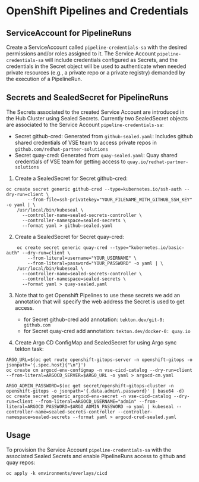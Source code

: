 # OpenShift Pipelines and Credentials 


## ServiceAccount for PipelineRuns 

Create a ServiceAccount called `pipeline-credentials-sa` with the desired
permissions and/or roles assigned to it. The Service Account
`pipeline-credentials-sa` will include
credentials configured as Secrets, and the credentials in the Secret object will
be used to authenticate when needed private resources (e.g., a private repo or a private registry) demanded by the execution of a PipelineRun.

## Secrets and SealedSecret for PipelineRuns

The Secrets associated to the created Service Account are introduced in the Hub Cluster using Sealed Secrets. Currently two SealedSecret objects are associated to the Service Account `pipeline-credentials-sa`:

  * Secret github-cred: Generated from `github-sealed.yaml`: Includes github shared credentials of VSE team to access private repos in
      `github.com/redhat-partner-solutions`
  * Secret quay-cred: Generated from `quay-sealed.yaml`: Quay shared credentials of VSE team for getting access to
      `quay.io/redhat-partner-solutions`


1) Create a SealedSecret for Secret github-cred:

```console
oc create secret generic github-cred --type=kubernetes.io/ssh-auth --dry-run=client \
		--from-file=ssh-privatekey="YOUR_FILENAME_WITH_GITHUB_SSH_KEY" -o yaml | \
    /usr/local/bin/kubeseal \
      --controller-name=sealed-secrets-controller \
      --controller-namespace=sealed-secrets \
      --format yaml > github-sealed.yaml
```

2) Create a SealedSecret for Secret quay-cred:

```console
	oc create secret generic quay-cred --type="kubernetes.io/basic-auth" --dry-run=client \
		--from-literal=username="YOUR_USERNAME" \
		--from-literal=password="YOUR_PASSWORD" -o yaml | \
    /usr/local/bin/kubeseal \
      --controller-name=sealed-secrets-controller \
      --controller-namespace=sealed-secrets \
      --format yaml > quay-sealed.yaml
```

3) Note that to get Openshift Pipelines to use these secrets we add an annotation that will specify the web address the Secret is used to get access. 
      * for Secret github-cred add annotation: `tekton.dev/git-0: github.com` 
      * for Secret quay-cred add annotation: `tekton.dev/docker-0: quay.io`

4) Create Argo CD ConfigMap and SealedSecret for using Argo sync tekton task:

```console
ARGO_URL=$(oc get route openshift-gitops-server -n openshift-gitops -o jsonpath='{.spec.host}{"\n"}')
oc create cm argocd-env-configmap -n vse-cicd-catalog --dry-run=client --from-literal=ARGOCD_SERVER=$ARGO_URL -o yaml > argocd-cm.yaml

ARGO_ADMIN_PASSWORD=$(oc get secret/openshift-gitops-cluster -n openshift-gitops -o jsonpath='{.data.admin\.password}' | base64 -d)
oc create secret generic argocd-env-secret -n vse-cicd-catalog --dry-run=client --from-literal=ARGOCD_USERNAME="admin" --from-literal=ARGOCD_PASSWORD=$ARGO_ADMIN_PASSWORD -o yaml | kubeseal --controller-name=sealed-secrets-controller --controller-namespace=sealed-secrets --format yaml > argocd-cred-sealed.yaml
```

## Usage

To provision the Service Account `pipeline-credentials-sa` with the associated Sealed Secrets and enable PipelineRuns access to github and quay repos:

```console
oc apply -k environments/overlays/cicd
```
